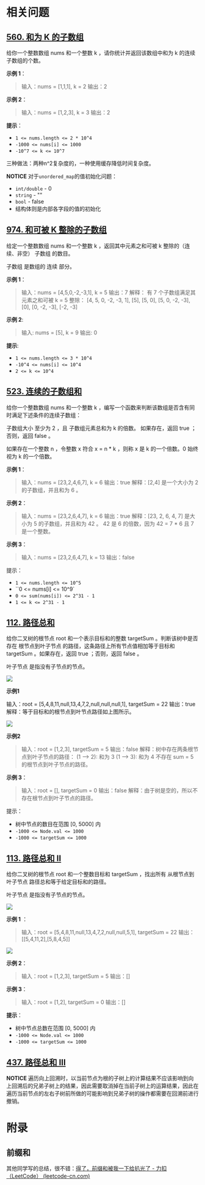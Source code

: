 # 相关问题

## [560. 和为 K 的子数组](https://leetcode-cn.com/problems/subarray-sum-equals-k/)

给你一个整数数组 nums 和一个整数 k ，请你统计并返回该数组中和为 k 的连续子数组的个数。

 

**示例 1**：

> 输入：nums = [1,1,1], k = 2
> 输出：2

**示例 2**：

> 输入：nums = [1,2,3], k = 3
> 输出：2

**提示**：

* `1 <= nums.length <= 2 * 10^4`
* `-1000 <= nums[i] <= 1000`
* `-10^7 <= k <= 10^7`



三种做法：两种n^2复杂度的，一种使用缓存降低时间复杂度。

**NOTICE** 对于`unordered_map`的值初始化问题：

* `int/double` - 0
* `string` - ""
* `bool` - false
* 结构体则是内部各字段的值的初始化

## [974. 和可被 K 整除的子数组](https://leetcode-cn.com/problems/subarray-sums-divisible-by-k/)

给定一个整数数组 nums 和一个整数 k ，返回其中元素之和可被 k 整除的（连续、非空） 子数组 的数目。

子数组 是数组的 连续 部分。

 

**示例 1**：

> 输入：nums = [4,5,0,-2,-3,1], k = 5
> 输出：7
> 解释：
> 有 7 个子数组满足其元素之和可被 k = 5 整除：
> [4, 5, 0, -2, -3, 1], [5], [5, 0], [5, 0, -2, -3], [0], [0, -2, -3], [-2, -3]

**示例 2**:

> 输入: nums = [5], k = 9
> 输出: 0

**提示**:

* `1 <= nums.length <= 3 * 10^4`
* `-10^4 <= nums[i] <= 10^4`
* `2 <= k <= 10^4`



## [523. 连续的子数组和](https://leetcode-cn.com/problems/continuous-subarray-sum/)

给你一个整数数组 nums 和一个整数 k ，编写一个函数来判断该数组是否含有同时满足下述条件的连续子数组：

子数组大小 至少为 2 ，且
子数组元素总和为 k 的倍数。
如果存在，返回 true ；否则，返回 false 。

如果存在一个整数 n ，令整数 x 符合 x = n * k ，则称 x 是 k 的一个倍数。0 始终视为 k 的一个倍数。

 

**示例 1**：

> 输入：nums = [23,2,4,6,7], k = 6
> 输出：true
> 解释：[2,4] 是一个大小为 2 的子数组，并且和为 6 。

**示例 2**：

> 输入：nums = [23,2,6,4,7], k = 6
> 输出：true
> 解释：[23, 2, 6, 4, 7] 是大小为 5 的子数组，并且和为 42 。 
> 42 是 6 的倍数，因为 42 = 7 * 6 且 7 是一个整数。

**示例 3**：

> 输入：nums = [23,2,6,4,7], k = 13
> 输出：false


提示：

* `1 <= nums.length <= 10^5`
* ``0 <= nums[i] <= 10^9`
* `0 <= sum(nums[i]) <= 2^31 - 1`
* `1 <= k <= 2^31 - 1`



## [112. 路径总和](https://leetcode-cn.com/problems/path-sum/)

给你二叉树的根节点 root 和一个表示目标和的整数 targetSum 。判断该树中是否存在 根节点到叶子节点 的路径，这条路径上所有节点值相加等于目标和 targetSum 。如果存在，返回 true ；否则，返回 false 。

叶子节点 是指没有子节点的节点。

![](https://assets.leetcode.com/uploads/2021/01/18/pathsum1.jpg)

**示例1**

输入：root = [5,4,8,11,null,13,4,7,2,null,null,null,1], targetSum = 22
输出：true
解释：等于目标和的根节点到叶节点路径如上图所示。

![](https://assets.leetcode.com/uploads/2021/01/18/pathsum2.jpg)

**示例2**

> 输入：root = [1,2,3], targetSum = 5
> 输出：false
> 解释：树中存在两条根节点到叶子节点的路径：
> (1 --> 2): 和为 3
> (1 --> 3): 和为 4
> 不存在 sum = 5 的根节点到叶子节点的路径。

**示例 3**：

> 输入：root = [], targetSum = 0
> 输出：false
> 解释：由于树是空的，所以不存在根节点到叶子节点的路径。


提示：

* 树中节点的数目在范围 [0, 5000] 内
* `-1000 <= Node.val <= 1000`
* `-1000 <= targetSum <= 1000`



## [113. 路径总和 II](https://leetcode-cn.com/problems/path-sum-ii/)

给你二叉树的根节点 root 和一个整数目标和 targetSum ，找出所有 从根节点到叶子节点 路径总和等于给定目标和的路径。

叶子节点 是指没有子节点的节点。

 ![](https://assets.leetcode.com/uploads/2021/01/18/pathsumii1.jpg)  

**示例 1** ：

> 输入：root = [5,4,8,11,null,13,4,7,2,null,null,5,1], targetSum = 22
> 输出：[[5,4,11,2],[5,8,4,5]]

![](https://assets.leetcode.com/uploads/2021/01/18/pathsum2.jpg)

**示例 2**：

> 输入：root = [1,2,3], targetSum = 5
> 输出：[]

**示例 3**：

> 输入：root = [1,2], targetSum = 0
> 输出：[]

**提示**：

* 树中节点总数在范围 [0, 5000] 内
* `-1000 <= Node.val <= 1000`
* `-1000 <= targetSum <= 1000`



## [437. 路径总和 III](https://leetcode-cn.com/problems/path-sum-iii/)



**NOTICE** 遍历向上回溯时，以当前节点为根的子树上的计算结果不应该影响到向上回溯后的兄弟子树上的结果，因此需要取消掉在当前子树上的运算结果，因此在遍历当前节点的左右子树前所做的可能影响到兄弟子树的操作都需要在回溯前进行撤销。



# 附录

## 前缀和

其他同学写的总结，很不错：[得了，前缀和被我一下给扒光了 - 力扣（LeetCode） (leetcode-cn.com)](https://leetcode-cn.com/circle/article/EQWhUd/)

